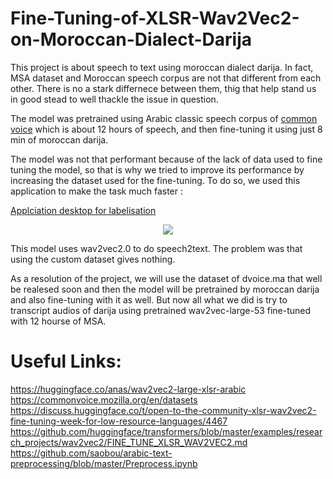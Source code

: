# Fine-Tuning-of-XLSR-Wav2Vec2-on-Moroccan-Dialect-Darija

This project is about speech to text using moroccan dialect darija. In fact, MSA dataset and Moroccan speech corpus are not that different from each other. There is no a stark differnece between them, thig that help stand us in good stead to well thackle the issue in question.

The model was pretrained using Arabic classic speech corpus of [common voice](https://commonvoice.mozilla.org/ar) which is about 12 hours of speech, and then fine-tuning it using just 8 min of moroccan darija.

The model was not that performant because of the lack of data used to fine tuning the model, so that is why we tried to improve its performance by increasing the dataset used for the fine-tuning. To do so, we used this application to make the task much faster :

[Applciation desktop for labelisation](https://github.com/igmim-yassine/speech-training-recorder)

<p align="center">
  <img src="https://i.ibb.co/tPrSfrF/c92ec977-721c-4991-a64b-b6f3cef50bd7.jpg" />
</p>

This model uses wav2vec2.0 to do speech2text. The problem was that using the custom dataset gives nothing.

As a resolution of the project, we will use the dataset of dvoice.ma that well be realesed soon and then the model will be pretrained by moroccan darija and also fine-tuning with it as well. But now all what we did is try to transcript audios of darija using pretrained wav2vec-large-53 fine-tuned with 12 hourse of MSA.

# Useful Links:

https://huggingface.co/anas/wav2vec2-large-xlsr-arabic
https://commonvoice.mozilla.org/en/datasets
https://discuss.huggingface.co/t/open-to-the-community-xlsr-wav2vec2-fine-tuning-week-for-low-resource-languages/4467
https://github.com/huggingface/transformers/blob/master/examples/research_projects/wav2vec2/FINE_TUNE_XLSR_WAV2VEC2.md
https://github.com/saobou/arabic-text-preprocessing/blob/master/Preprocess.ipynb
